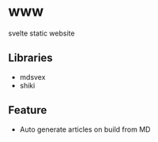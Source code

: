 # www
svelte static website

## Libraries

* mdsvex
* shiki

## Feature

* Auto generate articles on build from MD
